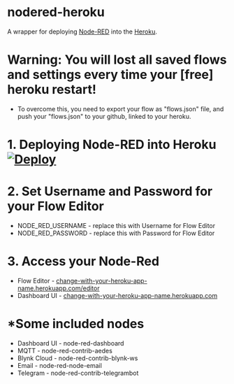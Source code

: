 # nodered-heroku
A wrapper for deploying [Node-RED](http://nodered.org) into the [Heroku](https://www.heroku.com).

# Warning: You will lost all saved flows and settings every time your [free] heroku restart!
* To overcome this, you need to export your flow as "flows.json" file, and push your "flows.json" to your github, linked to your heroku.

# 1. Deploying Node-RED into Heroku  [![Deploy](https://www.herokucdn.com/deploy/button.png)](https://heroku.com/deploy?template=https://github.com/Sevenmojoe/nodered-heroku)

# 2. Set Username and Password for your Flow Editor
* NODE_RED_USERNAME - replace this with Username for Flow Editor
* NODE_RED_PASSWORD - replace this with Password for Flow Editor

# 3. Access your Node-Red
* Flow Editor - [change-with-your-heroku-app-name.herokuapp.com/editor](https://change-with-your-heroku-app-name.herokuapp.com/editor)
* Dashboard UI - [change-with-your-heroku-app-name.herokuapp.com](https://change-with-your-heroku-app-name.herokuapp.com)

# *Some included nodes
* Dashboard UI - node-red-dashboard
* MQTT - node-red-contrib-aedes
* Blynk Cloud - node-red-contrib-blynk-ws
* Email - node-red-node-email
* Telegram - node-red-contrib-telegrambot
